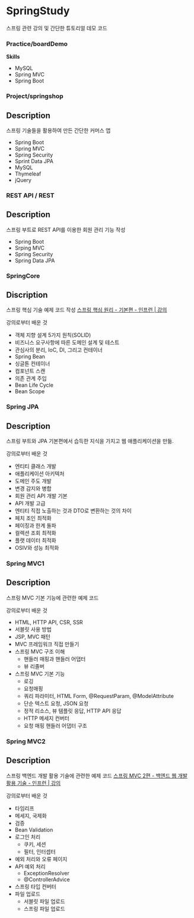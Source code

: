# SpringStudy
스프링 관련 강의 및 간단한 튜토리얼 데모 코드

### Practice/boardDemo

**Skills**
- MySQL
- Spring MVC
- Spring Boot

### Project/springshop

**Description**
---
스프링 기술들을 활용하여 만든 간단한 커머스 앱 

- Spring Boot
- Spring MVC
- Spring Security
- Sprint Data JPA
- MySQL
- Thymeleaf
- jQuery

### REST API / REST

**Description**
---

스프링 부트로 REST API를 이용한 회원 관리 기능 작성

- Spring Boot
- Srping MVC
- Spring Security
- Spring Data JPA

### SpringCore

**Discription**
---

스프링 핵심 기술 예제 코드 작성
[스프링 핵심 원리 - 기본편 - 인프런 | 강의](https://www.inflearn.com/course/%EC%8A%A4%ED%94%84%EB%A7%81-%ED%95%B5%EC%8B%AC-%EC%9B%90%EB%A6%AC-%EA%B8%B0%EB%B3%B8%ED%8E%B8/dashboard)

강의로부터 배운 것 

- 객체 지향 설계 5가지 원칙(SOLID)
- 비즈니스 요구사항에 따른 도메인 설계 및 테스트
- 관심사의 분리, IoC, DI, 그리고 컨테이너
- Spring Bean
- 싱글톤 컨테이너
- 컴포넌트 스캔
- 의존 관계 주입
- Bean Life Cycle
- Bean Scope

###  Spring JPA

**Description**
---

스프링 부트와 JPA 기본편에서 습득한 지식을 가지고 웹 애플리케이션을 만듦.

강의로부터 배운 것

- 엔티티 클래스 개발
- 애플리케이션 아키텍처
- 도메인 주도 개발
- 변경 감지와 병합
- 회원 관리 API 개발 기본
- API 개발 고급
- 엔티티 직접 노출하는 것과 DTO로 변환하는 것의 차이
- 페치 조인 최적화
- 페이징과 한계 돌파
- 컬렉션 조회 최적화
- 플랫 데이터 최적화
- OSIV와 성능 최적화

### Spring MVC1 

**Description**
---

스프링 MVC 기본 기능에 관련한 예제 코드 

강의로부터 배운 것

- HTML, HTTP API, CSR, SSR
- 서블릿 사용 방법
- JSP, MVC 패턴
- MVC 프레임워크 직접 만들기
- 스프링 MVC 구조 이해
	- 핸들러 매핑과 핸들러 어댑터
	- 뷰 리졸버
- 스프링 MVC 기본 기능
	- 로깅
	- 요청매핑
	- 쿼리 파라미터, HTML Form, @RequestParam, @ModelAttribute
	- 단순 텍스트 요청, JSON 요청
	- 정적 리소스, 뷰 템플릿 응답, HTTP API 응답
	- HTTP 메세지 컨버터
	- 요청 매핑 핸들러 어댑터 구조

### Spring MVC2

**Description**
---

스프링 백엔드 개발 활용 기술에 관련한 예제 코드
[스프링 MVC 2편 - 백엔드 웹 개발 활용 기술 - 인프런 | 강의](https://www.inflearn.com/course/%EC%8A%A4%ED%94%84%EB%A7%81-mvc-2/dashboard)

강의로부터 배운 것

- 타임리프
- 메세지, 국제화
- 검증
- Bean Validation
- 로그인 처리
	- 쿠키, 세션
	- 필터, 인터셉터
- 예외 처리와 오류 페이지
- API 예외 처리
	- ExceptionResolver
	- @ControllerAdvice
- 스프링 타입 컨버터
- 파일 업로드
	- 서블릿 파일 업로드
	- 스프링 파일 업로드


